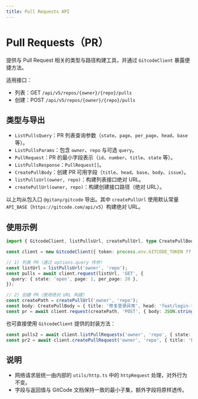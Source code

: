 ```yaml
---
title: Pull Requests API
---
```


# Pull Requests（PR）

提供与 Pull Request 相关的类型与路径构建工具，并通过 `GitcodeClient` 暴露便捷方法。

适用接口：

- 列表：GET `/api/v5/repos/{owner}/{repo}/pulls`
- 创建：POST `/api/v5/repos/{owner}/{repo}/pulls`

## 类型与导出

- `ListPullsQuery`：PR 列表查询参数（`state`、`page`、`per_page`、`head`、`base` 等）。
- `ListPullsParams`：包含 `owner`、`repo` 与可选 `query`。
- `PullRequest`：PR 的最小字段表示（`id`、`number`、`title`、`state` 等）。
- `ListPullsResponse`：`PullRequest[]`。
- `CreatePullBody`：创建 PR 可用字段（`title`、`head`、`base`、`body`、`issue`）。
- `listPullsUrl(owner, repo)`：构建列表接口绝对 URL。
- `createPullUrl(owner, repo)`：构建创建接口路径（绝对 URL）。

以上均从包入口 `@gitany/gitcode` 导出。其中 `createPullUrl` 使用默认常量 `API_BASE`（`https://gitcode.com/api/v5`）构建绝对 URL。

## 使用示例

```ts
import { GitcodeClient, listPullsUrl, createPullUrl, type CreatePullBody } from '@gitany/gitcode';

const client = new GitcodeClient({ token: process.env.GITCODE_TOKEN ?? null });

// 1) 列表 PR（通过 options.query 传参）
const listUrl = listPullsUrl('owner', 'repo');
const pulls = await client.request(listUrl, 'GET', {
  query: { state: 'open', page: 1, per_page: 20 },
});

// 2) 创建 PR（使用绝对 URL 构建）
const createPath = createPullUrl('owner', 'repo');
const body: CreatePullBody = { title: '修复登录异常', head: 'feat/login-fix', base: 'main', body: '说明文本', issue: 123 };
const pr = await client.request(createPath, 'POST', { body: JSON.stringify(body) });
```

也可直接使用 `GitcodeClient` 提供的封装方法：

```ts
const pulls2 = await client.listPullRequests('owner', 'repo', { state: 'open' });
const pr2 = await client.createPullRequest('owner', 'repo', { title: '修复', head: 'feat/x' });
```

## 说明

- 网络请求层统一由内部的 `utils/http.ts` 中的 `httpRequest` 处理，对外行为不变。
- 字段与返回值与 GitCode 文档保持一致的最小子集，额外字段将原样透传。
